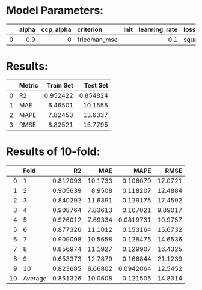 # Model Parameters: 
|    |   alpha |   ccp_alpha | criterion    | init   |   learning_rate | loss          |   max_depth | max_features   | max_leaf_nodes   |   min_impurity_decrease |   min_samples_leaf |   min_samples_split |   min_weight_fraction_leaf |   n_estimators | n_iter_no_change   |   random_state |   subsample |    tol |   validation_fraction |   verbose | warm_start   |
|---:|--------:|------------:|:-------------|:-------|----------------:|:--------------|------------:|:---------------|:-----------------|------------------------:|-------------------:|--------------------:|---------------------------:|---------------:|:-------------------|---------------:|------------:|-------:|----------------------:|----------:|:-------------|
|  0 |     0.9 |           0 | friedman_mse |        |             0.1 | squared_error |           3 |                |                  |                       0 |                  1 |                   2 |                          0 |            100 |                    |             21 |           1 | 0.0001 |                   0.1 |         0 | False        |

# Results: 
|    | Metric   |   Train Set |   Test Set |
|---:|:---------|------------:|-----------:|
|  0 | R2       |    0.952422 |   0.854824 |
|  1 | MAE      |    6.46501  |  10.1555   |
|  2 | MAPE     |    7.82453  |  13.6337   |
|  3 | RMSE     |    8.82521  |  15.7795   |

# Results of 10-fold: 
|    | Fold    |       R2 |      MAE |      MAPE |     RMSE |
|---:|:--------|---------:|---------:|----------:|---------:|
|  0 | 1       | 0.812093 | 10.1733  | 0.106079  | 17.0721  |
|  1 | 2       | 0.905639 |  8.9508  | 0.118207  | 12.4884  |
|  2 | 3       | 0.840292 | 11.6391  | 0.129175  | 17.4592  |
|  3 | 4       | 0.908764 |  7.83613 | 0.107021  |  9.89017 |
|  4 | 5       | 0.926012 |  7.69334 | 0.0819731 | 10.9757  |
|  5 | 6       | 0.877326 | 11.1012  | 0.153164  | 15.6732  |
|  6 | 7       | 0.909098 | 10.5658  | 0.128475  | 14.6536  |
|  7 | 8       | 0.856974 | 11.1927  | 0.129907  | 16.4325  |
|  8 | 9       | 0.653373 | 12.7879  | 0.166844  | 21.1239  |
|  9 | 10      | 0.823685 |  8.66802 | 0.0942064 | 12.5452  |
| 10 | Average | 0.851326 | 10.0608  | 0.121505  | 14.8314  |